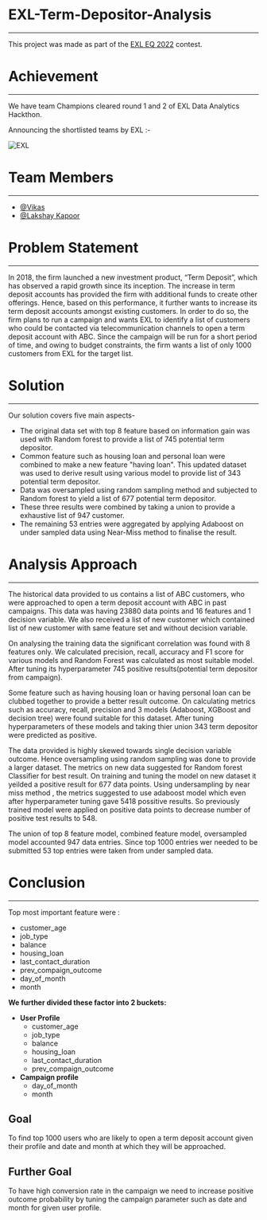 # EXL-Term-Depositor-Analysis
---------------------------------------------

 This project was made as part of the [EXL EQ 2022](http://www.exlanalytics.co.in/eq/frontend/web/) contest.
 
 # Achievement 
 ----------------------------------------------
 
 We have team Champions cleared round 1 and 2 of EXL Data Analytics Hackthon.
 
 Announcing the shortlisted teams by EXL :-
 
 ![EXL](https://user-images.githubusercontent.com/76476273/179362100-3331dc5c-2cfd-4771-abb3-9ee3cddc01cd.jpeg)

# Team Members
----------------------------------------------------

  * [@Vikas](https://github.com/Vikasz2201)
  * [@Lakshay Kapoor](https://github.com/techmaxus)

# Problem Statement
-----------------------------------------------------------------------

In 2018, the firm launched a new investment product, “Term Deposit”, which has observed a rapid growth since its inception. The increase in term deposit accounts has provided the firm with additional funds to create other offerings. Hence, based on this performance, it further wants to increase its term deposit accounts amongst existing customers. In order to do so, the firm plans to run a campaign and wants EXL to identify a list of customers who could be contacted via telecommunication channels to open a term deposit account with ABC. Since the campaign will be run for a short period of time, and owing to budget constraints, the firm wants a list of only 1000 customers from EXL for the target list.

# Solution
--------------------------------------------------------------------------

  Our solution covers five main aspects-

  * The original data set with top 8 feature based on information gain was used with Random forest to provide a list of 745 potential term depositor.
  * Common feature such as  housing loan and personal loan were combined to make a new feature "having loan". This updated dataset was used to derive result using various model to provide list of 343 potential term depositor.
  * Data was oversampled using random sampling method and subjected to Random forest to yield a list of 677 potential term depositor.
  * These three results were combined by taking a union to provide a exhaustive list of 947 customer.
  * The remaining 53 entries were aggregated by applying Adaboost on under sampled data using Near-Miss method to finalise the result.

# Analysis Approach
--------------------------------------------------------------------------------------------

The historical data provided to us contains a list of ABC customers, who were approached to open a term deposit account with ABC in past campaigns. This data was having 23880 data points and 16 features and 1 decision variable. We also received a list of new customer which contained list of new customer with same feature set and without decision variable.

On analysing the training data the significant correlation was found with 8 features only. We calculated precision, recall, accuracy and F1 score for various models and Random Forest was calculated as most suitable model. After tuning its hyperparameter 745 positive results(potential term depositor from campaign).

Some feature such as having housing loan or having personal loan can be clubbed together to provide a better result outcome. On calculating metrics such as accuracy, recall, precision and 3 models (Adaboost, XGBoost and decision tree) were found suitable for this dataset. After tuning hyperparameters of these models and taking thier union 343 term depositor were predicted as positive.

The data provided is highly skewed towards single decision variable outcome. Hence oversampling using random sampling was done to provide a larger dataset. The metrics on new data suggested for Random forest Classifier for best result. On training and tuning  the model on new dataset it yeilded a positive result for 677 data points. Using undersampling by near miss method , the metrics suggested to use adaboost model which even after hyperparameter tuning gave 5418 possitive results. So previously trained model were applied on positive data points to decrease number of positive test results to 548.

The union of top 8 feature model, combined feature model, oversampled model accounted 947 data entries. Since top 1000 entries wer needed to be submitted 53 top entries were taken from under sampled data.

# Conclusion
-------------------------------------------------------------------------------------------
  Top most important feature were :
  * customer_age
  * job_type
  * balance
  * housing_loan
  * last_contact_duration
  * prev_compaign_outcome
  * day_of_month
  * month

  <b>We further divided these factor into 2 buckets:</b>
  * <b>User Profile</b>
    * customer_age
    * job_type
    * balance
    * housing_loan
    * last_contact_duration
    * prev_compaign_outcome
  * <b>Campaign profile</b>
    * day_of_month
    * month

  <h2><b>Goal</b></h2>
  To find top 1000 users who are likely to open a term deposit account given their profile and date and month at which they will be approached.

  <h2><b>Further Goal</b></h2>
  To have high conversion rate in the campaign we need to increase positive outcome probability by tuning the campaign parameter such as date and month for given user profile.


